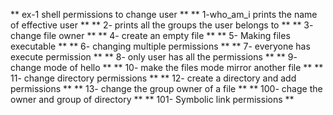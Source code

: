 ** ex-1 shell permissions to change user **
** 1-who_am_i prints the name of effective user **
** 2- prints all the groups the user belongs to **
** 3- change file owner **
** 4- create an empty file **
** 5- Making files executable **
** 6- changing multiple permissions **
** 7- everyone has execute permission **
** 8- only user has all the permissions **
** 9- change mode of hello **
** 10- make the files mode mirror another file **
** 11- change directory permissions **
** 12- create a directory and add permissions **
** 13- change the group owner of a file **
** 100- chage the owner and group of directory **
** 101- Symbolic link permissions **

